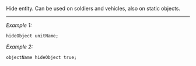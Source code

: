 Hide entity. Can be used on soldiers and vehicles, also on static objects.


---
*Example 1:*
```sqf
hideObject unitName;
```

*Example 2:*
```sqf
objectName hideObject true;
```